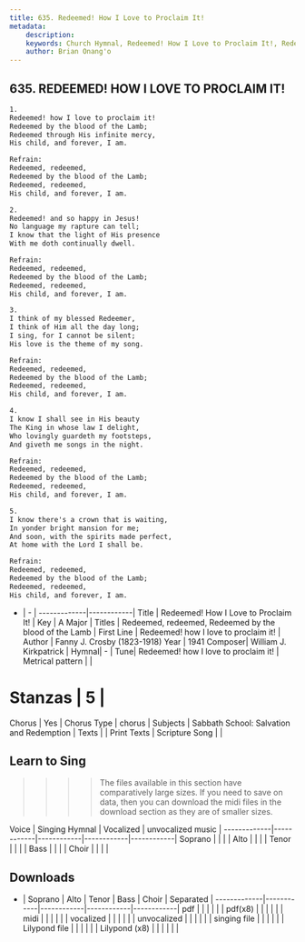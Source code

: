 ```yaml
---
title: 635. Redeemed! How I Love to Proclaim It!
metadata:
    description: 
    keywords: Church Hymnal, Redeemed! How I Love to Proclaim It!, Redeemed! how I love to proclaim it!, Redeemed, redeemed, Redeemed by the blood of the Lamb
    author: Brian Onang'o
---
```



## 635. REDEEMED! HOW I LOVE TO PROCLAIM IT!

```txt
1.
Redeemed! how I love to proclaim it! 
Redeemed by the blood of the Lamb; 
Redeemed through His infinite mercy, 
His child, and forever, I am. 

Refrain:
Redeemed, redeemed, 
Redeemed by the blood of the Lamb; 
Redeemed, redeemed, 
His child, and forever, I am. 

2.
Redeemed! and so happy in Jesus! 
No language my rapture can tell; 
I know that the light of His presence 
With me doth continually dwell. 

Refrain:
Redeemed, redeemed, 
Redeemed by the blood of the Lamb; 
Redeemed, redeemed, 
His child, and forever, I am. 

3.
I think of my blessed Redeemer, 
I think of Him all the day long; 
I sing, for I cannot be silent; 
His love is the theme of my song. 

Refrain:
Redeemed, redeemed, 
Redeemed by the blood of the Lamb; 
Redeemed, redeemed, 
His child, and forever, I am. 

4.
I know I shall see in His beauty 
The King in whose law I delight, 
Who lovingly guardeth my footsteps, 
And giveth me songs in the night. 

Refrain:
Redeemed, redeemed, 
Redeemed by the blood of the Lamb; 
Redeemed, redeemed, 
His child, and forever, I am. 

5.
I know there's a crown that is waiting, 
In yonder bright mansion for me; 
And soon, with the spirits made perfect, 
At home with the Lord I shall be.

Refrain:
Redeemed, redeemed, 
Redeemed by the blood of the Lamb; 
Redeemed, redeemed, 
His child, and forever, I am. 

```

- |   -  |
-------------|------------|
Title | Redeemed! How I Love to Proclaim It! |
Key | A Major |
Titles | Redeemed, redeemed, Redeemed by the blood of the Lamb |
First Line | Redeemed! how I love to proclaim it! |
Author | Fanny J. Crosby (1823-1918)
Year | 1941
Composer| William J. Kirkpatrick |
Hymnal|  - |
Tune| Redeemed! how I love to proclaim it! |
Metrical pattern | |
# Stanzas | 5 |
Chorus | Yes |
Chorus Type | chorus |
Subjects | Sabbath School: Salvation and Redemption |
Texts |  |
Print Texts | 
Scripture Song |  |
  
## Learn to Sing

>>>> The files available in this section have comparatively large sizes. If you need to save on data, then you can download the midi files in the download section as they are of smaller sizes.

Voice |  Singing Hymnal | Vocalized | unvocalized music |
-------------|------------|------------|------------|------------|
Soprano | | | |
Alto | | | |
Tenor | | | |
Bass | | | |
Choir | | | |

## Downloads

- |  Soprano | Alto | Tenor | Bass | Choir | Separated |
-------------|------------|------------|------------|------------|
pdf | | | | | |
pdf(x8) | | | | | |
midi | | | | | |
vocalized | | | | | |
unvocalized | | | | | |
singing file | | | | | |
Lilypond file | | | | | |
Lilypond (x8) | | | | | |
  